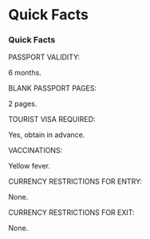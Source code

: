 # Quick Facts

### Quick Facts

PASSPORT VALIDITY:

6 months.

BLANK PASSPORT PAGES:

2 pages.

TOURIST VISA REQUIRED:

Yes, obtain in advance.

VACCINATIONS:

Yellow fever.

CURRENCY RESTRICTIONS FOR ENTRY:

None.

CURRENCY RESTRICTIONS FOR EXIT:

None.